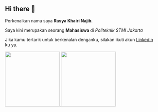 ## Hi there 👋

Perkenalkan nama saya **Rasya Khairi Najib**.<br>

Saya kini merupakan seorang **Mahasiswa** di *Politeknik STMI Jakarta* <br>


Jika kamu tertarik untuk berkenalan denganku, silakan ikuti akun [LinkedIn](https://www.linkedin.com/in/rasya-khairi-110425316/) ku ya.

<p align="left">
<a href="https://github.com/OurangIlang">
  <img height="180em" src="https://github-readme-stats-eight-theta.vercel.app/api?username=OurangIlang&show_icons=true&theme=algolia&include_all_commits=true&count_private=true"/>
  <img height="180em" src="https://github-readme-stats-eight-theta.vercel.app/api/top-langs/?username=OurangIlang&layout=compact&theme=algolia"/>
</a>
</p>


<!--
**OurangIlang/OurangIlang** is a ✨ _special_ ✨ repository because its `README.md` (this file) appears on your GitHub profile.

Here are some ideas to get you started:

- 🔭 I’m currently working on ...
- 🌱 I’m currently learning ...
- 👯 I’m looking to collaborate on ...
- 🤔 I’m looking for help with ...
- 💬 Ask me about ...
- 📫 How to reach me: ...
- 😄 Pronouns: ...
- ⚡ Fun fact: ...
-->
